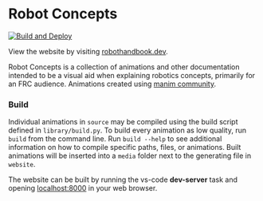# Robot Concepts

[![Build and Deploy](https://github.com/robot-education/robot-handbook/actions/workflows/gh-pages-deploy.yml/badge.svg?branch=main)](https://github.com/robot-education/robot-handbook/actions/workflows/gh-pages-deploy.yml)

View the website by visiting [robothandbook.dev](https://robothandbook.dev).

Robot Concepts is a collection of animations and other documentation intended to be a visual aid when explaining robotics
concepts, primarily for an FRC audience. Animations created using [manim community](https://www.manim.community/).

<!-- ## Development
This repository includes a vs-code dev container. To open the repository:
1. Install [docker desktop](https://www.docker.com/products/docker-desktop/).
2. Install [vs-code](https://code.visualstudio.com/download).
3. Add the **Dev Containers** extension to vs-code.
4. Open the command Palette (*Ctrl + Shift + P*), and run the *Dev Containers: Open Folder in Container* task. Select a folder containing a local copy of this repository. -->

### Build

Individual animations in `source` may be compiled using the build script defined in `library/build.py`. To build every animation as low quality, run `build` from the command line.
Run `build --help` to see additional information on how to compile specific paths, files, or animations. Built animations will be inserted into a `media` folder next to the generating file in `website`.

The website can be built by running the vs-code **dev-server** task and opening [localhost:8000](http:://localhost:8000) in your web browser.
